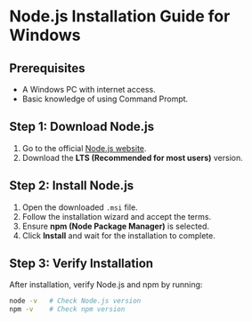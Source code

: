 # Node.js Installation Guide for Windows

## Prerequisites
- A Windows PC with internet access.
- Basic knowledge of using Command Prompt.

## Step 1: Download Node.js
1. Go to the official [Node.js website](https://nodejs.org/).
2. Download the **LTS (Recommended for most users)** version.

## Step 2: Install Node.js
1. Open the downloaded `.msi` file.
2. Follow the installation wizard and accept the terms.
3. Ensure **npm (Node Package Manager)** is selected.
4. Click **Install** and wait for the installation to complete.

## Step 3: Verify Installation
After installation, verify Node.js and npm by running:

```sh
node -v   # Check Node.js version
npm -v    # Check npm version
